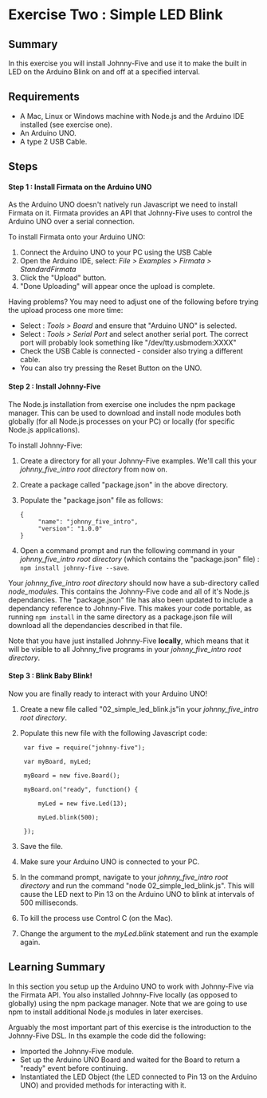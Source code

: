 # Exercise Two : Simple LED Blink #

## Summary ##

In this exercise you will install Johnny-Five and use it to make the built in LED on the Arduino Blink on and off at a specified interval.

## Requirements ##

* A Mac, Linux or Windows machine with Node.js and the Arduino IDE installed (see exercise one).
* An Arduino UNO.
* A type 2 USB Cable.

## Steps ##

#### Step 1 : Install Firmata on the Arduino UNO ####

As the Arduino UNO doesn't natively run Javascript we need to install Firmata on it.  Firmata provides an API that Johnny-Five uses to control the Arduino UNO over a serial connection.

To install Firmata onto your Arduino UNO:
1. Connect the Arduino UNO to your PC using the USB Cable
2. Open the Arduino IDE, select: _File > Examples > Firmata > StandardFirmata_
3. Click the "Upload" button.
4. "Done Uploading" will appear once the upload is complete.

Having problems?  You may need to adjust one of the following before trying the upload process one more time:
* Select : _Tools > Board_ and ensure that "Arduino UNO" is selected.
* Select : _Tools > Serial Port_ and select another serial port.  The correct port will probably look something like  "/dev/tty.usbmodem:XXXX"
* Check the USB Cable is connected - consider also trying a different cable.
* You can also try pressing the Reset Button on the UNO.

#### Step 2 : Install Johnny-Five ####

The Node.js installation from exercise one includes the npm package manager.  This can be used to download and install node modules both globally (for all Node.js processes on your PC) or locally (for specific Node.js applications).

To install Johnny-Five:
 1. Create a directory for all your Johnny-Five examples.  We'll call this your *johnny_five_intro root directory* from now on.
 2. Create a package called "package.json" in the above directory.
 3. Populate the "package.json" file as follows:

        {
             "name": "johnny_five_intro",
             "version": "1.0.0"
        }

 4. Open a command prompt and run the following command in your *johnny_five_intro root directory* (which contains the "package.json" file) : `npm install johnny-five --save`.

Your *johnny_five_intro root directory* should now have a sub-directory called _node_modules_.  This contains the Johnny-Five code and all of it's Node.js dependancies.  The "package.json" file has also been updated to include a dependancy reference to Johnny-Five.  This makes your code portable, as running `npm install` in the same directory as a package.json file will download all the dependancies described in that file.

Note that you have just installed Johnny-Five **locally**, which means that it will be visible to all Johnny_five programs in your *johnny_five_intro root directory*.

#### Step 3 : Blink Baby Blink! ####

Now you are finally ready to interact with your Arduino UNO!  

1. Create a new file called "02_simple_led_blink.js"in your *johnny_five_intro root directory*.
2. Populate this new file with the following Javascript code:

        var five = require("johnny-five");

        var myBoard, myLed;

        myBoard = new five.Board();

        myBoard.on("ready", function() {

            myLed = new five.Led(13);

            myLed.blink(500);

        });
3. Save the file.
4. Make sure your Arduino UNO is connected to your PC.
5. In the command prompt, navigate to your *johnny_five_intro root directory* and run the command "node 02_simple_led_blink.js".  This will cause the LED next to Pin 13 on the Arduino UNO to blink at intervals of 500 milliseconds.
5. To kill the process use Control C (on the Mac).
6. Change the argument to the _myLed.blink_ statement and run the example again.

## Learning Summary ##

In this section you setup up the Arduino UNO to work with Johnny-Five via the Firmata API.  You also installed Johnny-Five locally (as opposed to globally) using the npm package manager.  Note that we are going to use npm to install additional Node.js modules in later exercises.

Arguably the most important part of this exercise is the introduction to the Johnny-Five DSL.  In ths example the code did the following:
* Imported the Johnny-Five module.
* Set up the Arduino UNO Board and waited for the Board to return a "ready" event before continuing.
* Instantiated the LED Object (the LED connected to Pin 13 on the Arduino UNO) and provided methods for interacting with it.
